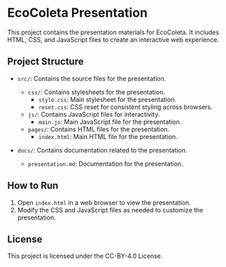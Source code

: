 # EcoColeta Presentation

This project contains the presentation materials for EcoColeta. It includes HTML, CSS, and JavaScript files to create an interactive web experience.

## Project Structure

- `src/`: Contains the source files for the presentation.
  - `css/`: Contains stylesheets for the presentation.
    - `style.css`: Main stylesheet for the presentation.
    - `reset.css`: CSS reset for consistent styling across browsers.
  - `js/`: Contains JavaScript files for interactivity.
    - `main.js`: Main JavaScript file for the presentation.
  - `pages/`: Contains HTML files for the presentation.
    - `index.html`: Main HTML file for the presentation.
  
- `docs/`: Contains documentation related to the presentation.
  - `presentation.md`: Documentation for the presentation.

## How to Run

1. Open `index.html` in a web browser to view the presentation.
2. Modify the CSS and JavaScript files as needed to customize the presentation.

## License

This project is licensed under the CC-BY-4.0 License.